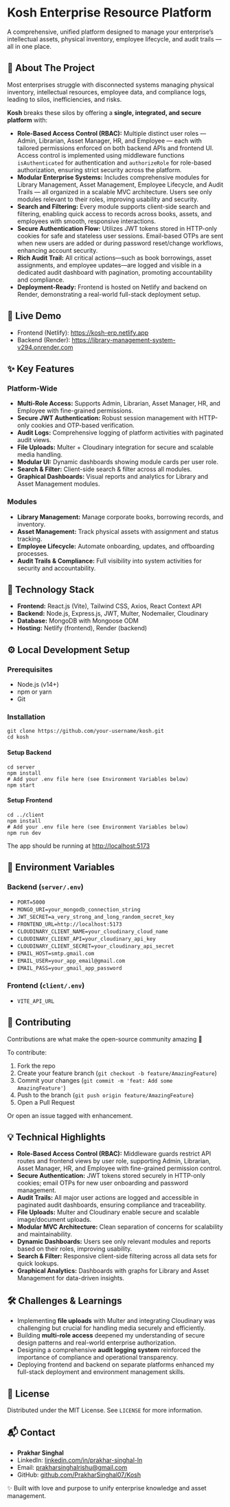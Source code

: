 # Kosh Enterprise Resource Platform

A comprehensive, unified platform designed to manage your enterprise’s intellectual assets, physical inventory, employee lifecycle, and audit trails — all in one place.

<section>
  <h2>📘 About The Project</h2>
  <p>Most enterprises struggle with disconnected systems managing physical inventory, intellectual resources, employee data, and compliance logs, leading to silos, inefficiencies, and risks.</p>
  <p><strong>Kosh</strong> breaks these silos by offering a <strong>single, integrated, and secure platform</strong> with:</p>
  <ul>
    <li><strong>Role-Based Access Control (RBAC):</strong> Multiple distinct user roles — Admin, Librarian, Asset Manager, HR, and Employee — each with tailored permissions enforced on both backend APIs and frontend UI. Access control is implemented using middleware functions <code>isAuthenticated</code> for authentication and <code>authorizeRole</code> for role-based authorization, ensuring strict security across the platform.</li>
    <li><strong>Modular Enterprise Systems:</strong> Includes comprehensive modules for Library Management, Asset Management, Employee Lifecycle, and Audit Trails — all organized in a scalable MVC architecture. Users see only modules relevant to their roles, improving usability and security.</li>
    <li><strong>Search and Filtering:</strong> Every module supports client-side search and filtering, enabling quick access to records across books, assets, and employees with smooth, responsive interactions.</li>
    <li><strong>Secure Authentication Flow:</strong> Utilizes JWT tokens stored in HTTP-only cookies for safe and stateless user sessions. Email-based OTPs are sent when new users are added or during password reset/change workflows, enhancing account security.</li>
    <li><strong>Rich Audit Trail:</strong> All critical actions—such as book borrowings, asset assignments, and employee updates—are logged and visible in a dedicated audit dashboard with pagination, promoting accountability and compliance.</li>
    <li><strong>Deployment-Ready:</strong> Frontend is hosted on Netlify and backend on Render, demonstrating a real-world full-stack deployment setup.</li>
  </ul>
</section>

<section>
  <h2>🚀 Live Demo</h2>
  <ul>
    <li>Frontend (Netlify): <a href="https://kosh-erp.netlify.app" target="_blank" rel="noopener">https://kosh-erp.netlify.app</a></li>
    <li>Backend (Render): <a href="https://library-management-system-v294.onrender.com" target="_blank" rel="noopener">https://library-management-system-v294.onrender.com</a></li>
  </ul>
</section>

<section>
  <h2>✨ Key Features</h2>

  <h3>Platform-Wide</h3>
  <ul>
    <li><strong>Multi-Role Access:</strong> Supports Admin, Librarian, Asset Manager, HR, and Employee with fine-grained permissions.</li>
    <li><strong>Secure JWT Authentication:</strong> Robust session management with HTTP-only cookies and OTP-based verification.</li>
    <li><strong>Audit Logs:</strong> Comprehensive logging of platform activities with paginated audit views.</li>
    <li><strong>File Uploads:</strong> Multer + Cloudinary integration for secure and scalable media handling.</li>
    <li><strong>Modular UI:</strong> Dynamic dashboards showing module cards per user role.</li>
    <li><strong>Search & Filter:</strong> Client-side search & filter across all modules.</li>
    <li><strong>Graphical Dashboards:</strong> Visual reports and analytics for Library and Asset Management modules.</li>
  </ul>

  <h3>Modules</h3>
  <ul>
    <li><strong>Library Management:</strong> Manage corporate books, borrowing records, and inventory.</li>
    <li><strong>Asset Management:</strong> Track physical assets with assignment and status tracking.</li>
    <li><strong>Employee Lifecycle:</strong> Automate onboarding, updates, and offboarding processes.</li>
    <li><strong>Audit Trails & Compliance:</strong> Full visibility into system activities for security and accountability.</li>
  </ul>
</section>

<section>
  <h2>🧰 Technology Stack</h2>
  <ul>
    <li><strong>Frontend:</strong> React.js (Vite), Tailwind CSS, Axios, React Context API</li>
    <li><strong>Backend:</strong> Node.js, Express.js, JWT, Multer, Nodemailer, Cloudinary</li>
    <li><strong>Database:</strong> MongoDB with Mongoose ODM</li>
    <li><strong>Hosting:</strong> Netlify (frontend), Render (backend)</li>
  </ul>
</section>

<section>
  <h2>⚙️ Local Development Setup</h2>

  <h3>Prerequisites</h3>
  <ul>
    <li>Node.js (v14+)</li>
    <li>npm or yarn</li>
    <li>Git</li>
  </ul>

  <h3>Installation</h3>
  <pre><code>git clone https://github.com/your-username/kosh.git
cd kosh
</code></pre>

  <h4>Setup Backend</h4>
  <pre><code>cd server
npm install
# Add your .env file here (see Environment Variables below)
npm start
</code></pre>

  <h4>Setup Frontend</h4>
  <pre><code>cd ../client
npm install
# Add your .env file here (see Environment Variables below)
npm run dev
</code></pre>

  <p>The app should be running at <a href="http://localhost:5173" target="_blank" rel="noopener">http://localhost:5173</a></p>
</section>

<section>
  <h2>🔐 Environment Variables</h2>

  <h3>Backend (<code>server/.env</code>)</h3>
  <ul>
    <li><code>PORT=5000</code></li>
    <li><code>MONGO_URI=your_mongodb_connection_string</code></li>
    <li><code>JWT_SECRET=a_very_strong_and_long_random_secret_key</code></li>
    <li><code>FRONTEND_URL=http://localhost:5173</code></li>
    <li><code>CLOUDINARY_CLIENT_NAME=your_cloudinary_cloud_name</code></li>
    <li><code>CLOUDINARY_CLIENT_API=your_cloudinary_api_key</code></li>
    <li><code>CLOUDINARY_CLIENT_SECRET=your_cloudinary_api_secret</code></li>
    <li><code>EMAIL_HOST=smtp.gmail.com</code></li>
    <li><code>EMAIL_USER=your_app_email@gmail.com</code></li>
    <li><code>EMAIL_PASS=your_gmail_app_password</code></li>
  </ul>

  <h3>Frontend (<code>client/.env</code>)</h3>
  <ul>
    <li><code>VITE_API_URL</code></li>
  </ul>
</section>

<section>
  <h2>🤝 Contributing</h2>
  <p>Contributions are what make the open-source community amazing 💙</p>
  <p>To contribute:</p>
  <ol>
    <li>Fork the repo</li>
    <li>Create your feature branch (<code>git checkout -b feature/AmazingFeature</code>)</li>
    <li>Commit your changes (<code>git commit -m 'feat: Add some AmazingFeature'</code>)</li>
    <li>Push to the branch (<code>git push origin feature/AmazingFeature</code>)</li>
    <li>Open a Pull Request</li>
  </ol>
  <p>Or open an issue tagged with enhancement.</p>
</section>

<section>
  <h2>💡 Technical Highlights</h2>
  <ul>
    <li><strong>Role-Based Access Control (RBAC):</strong> Middleware guards restrict API routes and frontend views by user role, supporting Admin, Librarian, Asset Manager, HR, and Employee with fine-grained permission control.</li>
    <li><strong>Secure Authentication:</strong> JWT tokens stored securely in HTTP-only cookies; email OTPs for new user onboarding and password management.</li>
    <li><strong>Audit Trails:</strong> All major user actions are logged and accessible in paginated audit dashboards, ensuring compliance and traceability.</li>
    <li><strong>File Uploads:</strong> Multer and Cloudinary enable secure and scalable image/document uploads.</li>
    <li><strong>Modular MVC Architecture:</strong> Clean separation of concerns for scalability and maintainability.</li>
    <li><strong>Dynamic Dashboards:</strong> Users see only relevant modules and reports based on their roles, improving usability.</li>
    <li><strong>Search & Filter:</strong> Responsive client-side filtering across all data sets for quick lookups.</li>
    <li><strong>Graphical Analytics:</strong> Dashboards with graphs for Library and Asset Management for data-driven insights.</li>
  </ul>
</section>

<section>
  <h2>🛠️ Challenges & Learnings</h2>
  <ul>
    <li>Implementing <strong>file uploads</strong> with Multer and integrating Cloudinary was challenging but crucial for handling media securely and efficiently.</li>
    <li>Building <strong>multi-role access</strong> deepened my understanding of secure design patterns and real-world enterprise authorization.</li>
    <li>Designing a comprehensive <strong>audit logging system</strong> reinforced the importance of compliance and operational transparency.</li>
    <li>Deploying frontend and backend on separate platforms enhanced my full-stack deployment and environment management skills.</li>
  </ul>
</section>

<section>
  <h2>📄 License</h2>
  <p>Distributed under the MIT License. See <code>LICENSE</code> for more information.</p>
</section>

<section>
  <h2>📬 Contact</h2>
  <ul>
    <li><strong>Prakhar Singhal</strong></li>
    <li>LinkedIn: <a href="https://linkedin.com/in/prakhar-singhal-ln" target="_blank" rel="noopener">linkedin.com/in/prakhar-singhal-ln</a></li>
    <li>Email: <a href="mailto:prakharsinghalrishu@gmail.com">prakharsinghalrishu@gmail.com</a></li>
    <li>GitHub: <a href="https://github.com/PrakharSinghal07/Kosh" target="_blank" rel="noopener">github.com/PrakharSinghal07/Kosh</a></li>
  </ul>
</section>

<footer>
  <p>✨ Built with love and purpose to unify enterprise knowledge and asset management.</p>
</footer>

